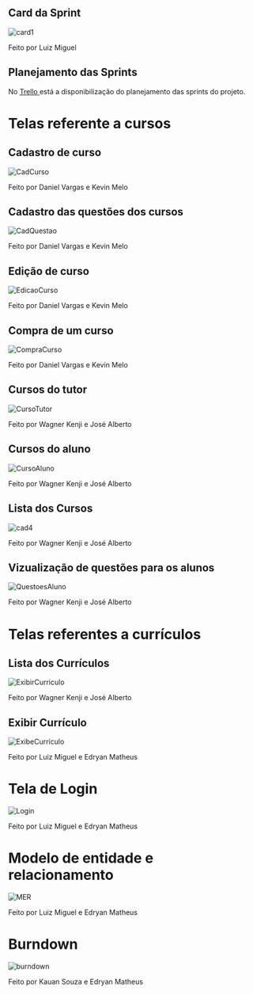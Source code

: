 ## Card da Sprint
![card1](https://github.com/kevingabrielmelo/nLearning-Team2/blob/master/readme-assets/Card_2.png)

Feito por Luiz Miguel

## Planejamento das Sprints
No <a href='https://trello.com/b/EVkEayjU/api-3-semestre'> Trello </a>
está a disponibilização do planejamento das sprints do projeto.

# Telas referente a cursos

## Cadastro de curso
![CadCurso](https://github.com/kevingabrielmelo/nLearning-Team2/blob/sprint_2/readme-assets/sprint_2/CadCurso.jpeg)

Feito por Daniel Vargas e Kevin Melo

## Cadastro das questões dos cursos
![CadQuestao](https://github.com/kevingabrielmelo/nLearning-Team2/blob/sprint_2/readme-assets/sprint_2/CadQuestaoTutor.jpeg)

Feito por Daniel Vargas e Kevin Melo

## Edição de curso
![EdicaoCurso](https://github.com/kevingabrielmelo/nLearning-Team2/blob/sprint_2/readme-assets/sprint_2/AlterarCursoTutor.jpeg)

Feito por Daniel Vargas e Kevin Melo

## Compra de um curso
![CompraCurso](https://github.com/kevingabrielmelo/nLearning-Team2/blob/sprint_2/readme-assets/sprint_2/ComprarCurso.jpeg)

Feito por Daniel Vargas e Kevin Melo

## Cursos do tutor
![CursoTutor](https://github.com/kevingabrielmelo/nLearning-Team2/blob/sprint_2/readme-assets/sprint_2/ListaCursoTutor.jpeg)

Feito por Wagner Kenji e José Alberto

## Cursos do aluno
![CursoAluno](https://github.com/kevingabrielmelo/nLearning-Team2/blob/sprint_2/readme-assets/sprint_2/ListaCursoAluno.jpeg)

Feito por Wagner Kenji e José Alberto

## Lista dos Cursos
![cad4](https://github.com/kevingabrielmelo/nLearning-Team2/blob/sprint_2/readme-assets/sprint_2/ListaCurso.jpeg)

Feito por Wagner Kenji e José Alberto

## Vizualização de questões para os alunos
![QuestoesAluno](https://github.com/kevingabrielmelo/nLearning-Team2/blob/sprint_2/readme-assets/sprint_2/QuestaoAluno.jpeg)

Feito por Wagner Kenji e José Alberto

# Telas referentes a currículos

## Lista dos Currículos
![ExibirCurriculo](https://github.com/kevingabrielmelo/nLearning-Team2/blob/sprint_2/readme-assets/sprint_2/ListaCurriculo.jpeg)

Feito por Wagner Kenji e José Alberto

## Exibir Currículo
![ExibeCurrículo](https://github.com/kevingabrielmelo/nLearning-Team2/blob/sprint_2/readme-assets/sprint_2/ExibirCurriculo.jpeg)

Feito por Luiz Miguel e Edryan Matheus

# Tela de Login
![Login](https://github.com/kevingabrielmelo/nLearning-Team2/blob/sprint_2/readme-assets/sprint_2/Login.jpeg)

Feito por Luiz Miguel e Edryan Matheus

# Modelo de entidade e relacionamento

![MER](https://github.com/kevingabrielmelo/nLearning-Team2/blob/sprint_2/readme-assets/sprint_2/MER.jpeg)

Feito por Luiz Miguel e Edryan Matheus

# Burndown

![burndown](https://github.com/kevingabrielmelo/nLearning-Team2/blob/sprint_2/readme-assets/Burndown%20Sprint%202.PNG)

Feito por Kauan Souza e Edryan Matheus

